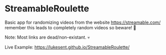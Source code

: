 # StreamableRoulette

Basic app for randomizing videos from the website https://streamable.com/ remember this leads to completely random videos so beware! :dog:

Note: Most links are dead/non-existant. :skull:


Live Example: https://lukesent.github.io/StreamableRoulette/
